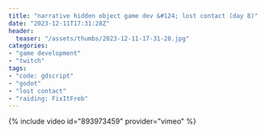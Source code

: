 ```yaml
---
title: "narrative hidden object game dev &#124; lost contact (day 8)"
date: "2023-12-11T17:31:28Z"
header:
  teaser: "/assets/thumbs/2023-12-11-17-31-28.jpg"
categories:
- "game development"
- "twitch"
tags:
- "code: gdscript"
- "godot"
- "lost contact"
- "raiding: FixItFreb"
---
```

{% include video id="893973459" provider="vimeo" %}
